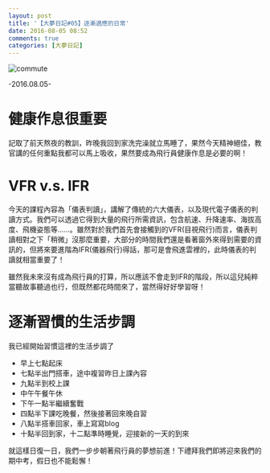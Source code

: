 ```yaml
---
layout: post
title: '【大夢日記#05】逐漸適應的日常'
date: 2016-08-05 08:52
comments: true
categories: [大夢日記]
---
```

![commute](https://imgur.com/8UIaur6.jpg)

-2016.08.05-

# 健康作息很重要

記取了前天熬夜的教訓，昨晚我回到家洗完澡就立馬睡了，果然今天精神絕佳，教官講的任何重點我都可以馬上吸收，果然要成為飛行員健康作息是必要的啊！

# VFR v.s. IFR

今天的課程內容為「儀表判讀」，講解了傳統的六大儀表，以及現代電子儀表的判讀方式。我們可以透過它得到大量的飛行所需資訊，包含航速、升降速率、海拔高度、飛機姿態等......。雖然對於我們首先會接觸到的VFR(目視飛行)而言，儀表判讀相對之下「稍微」沒那麼重要，大部分的時間我們還是看著窗外來得到需要的資訊的，但將來要進階為IFR(儀器飛行)得話，那可是會飛進雲裡的，此時儀表的判讀就相當重要了！

雖然我未來沒有成為飛行員的打算，所以應該不會走到IFR的階段，所以這兒純粹當聽故事聽過也行，但既然都花時間來了，當然得好好學習呀！

# 逐漸習慣的生活步調

我已經開始習慣這裡的生活步調了

- 早上七點起床
- 七點半出門搭車，途中複習昨日上課內容
- 九點半到校上課
- 中午午餐午休
- 下午一點半繼續奮戰
- 四點半下課吃晚餐，然後接著回來晚自習
- 八點半搭車回家，車上寫寫blog
- 十點半回到家，十二點準時睡覺，迎接新的一天的到來

就這樣日復一日，我們一步步朝著飛行員的夢想前進！下禮拜我們即將迎來我們的期中考，假日也不能鬆懈！